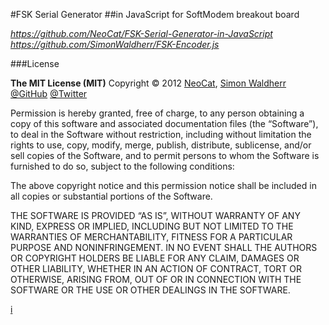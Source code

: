 #FSK Serial Generator
##in JavaScript for SoftModem breakout board

*https://github.com/NeoCat/FSK-Serial-Generator-in-JavaScript*  
*https://github.com/SimonWaldherr/FSK-Encoder.js*  

###License

**The MIT License (MIT)**
Copyright © 2012 [NeoCat](https://github.com/NeoCat>), [Simon Waldherr](http://simon.waldherr.eu/) [@GitHub](https://github.com/SimonWaldherr) [@Twitter](https://twitter.com/simonwaldherr)

Permission is hereby granted, free of charge, to any person obtaining a copy of this software and associated documentation files (the “Software”), to deal in the Software without restriction, including without limitation the rights to use, copy, modify, merge, publish, distribute, sublicense, and/or sell copies of the Software, and to permit persons to whom the Software is furnished to do so, subject to the following conditions:  

The above copyright notice and this permission notice shall be included in all copies or substantial portions of the Software.  

THE SOFTWARE IS PROVIDED “AS IS”, WITHOUT WARRANTY OF ANY KIND, EXPRESS OR IMPLIED, INCLUDING BUT NOT LIMITED TO THE WARRANTIES OF MERCHANTABILITY, FITNESS FOR A PARTICULAR PURPOSE AND NONINFRINGEMENT. IN NO EVENT SHALL THE AUTHORS OR COPYRIGHT HOLDERS BE LIABLE FOR ANY CLAIM, DAMAGES OR OTHER LIABILITY, WHETHER IN AN ACTION OF CONTRACT, TORT OR OTHERWISE, ARISING FROM, OUT OF OR IN CONNECTION WITH THE SOFTWARE OR THE USE OR OTHER DEALINGS IN THE SOFTWARE.  

[i](https://github.com/NeoCat/FSK-Serial-Generator-in-JavaScript/issues/1)

